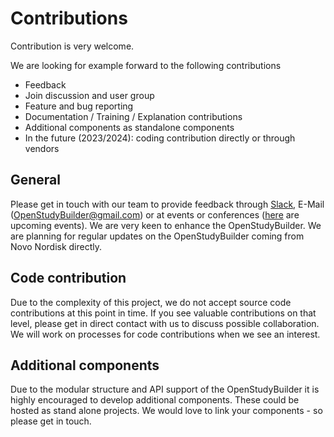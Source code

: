# Contributions

Contribution is very welcome. 

We are looking for example forward to the following contributions

- Feedback
- Join discussion and user group
- Feature and bug reporting
- Documentation / Training / Explanation contributions
- Additional components as standalone components
- In the future (2023/2024): coding contribution directly or through vendors

## General

Please get in touch with our team to provide feedback through 
[Slack](https://join.slack.com/t/openstudybuilder/shared_invite/zt-19mtauzic-Jvrhtmy7hGstgyiIvB1Wsw), E-Mail (OpenStudyBuilder@gmail.com) or at events or conferences 
([here](https://novo-nordisk.gitlab.io/nn-public/openstudybuilder/project-description/intro_events/) are upcoming events). We are very keen to enhance the OpenStudyBuilder. 
We are planning for regular updates on the OpenStudyBuilder coming from Novo Nordisk directly.

## Code contribution

Due to the complexity of this project, we do not accept source code contributions at this point in time. If you see valuable contributions on that level, please get in direct 
contact with us to discuss possible collaboration. We will work on processes for code contributions when we see an interest.

## Additional components

Due to the modular structure and API support of the OpenStudyBuilder it is highly encouraged to develop additional components. These could be hosted as stand alone
projects. We would love to link your components - so please get in touch.